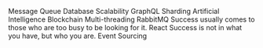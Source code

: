 Message Queue Database Scalability GraphQL Sharding Artificial Intelligence Blockchain Multi-threading RabbitMQ Success usually comes to those who are too busy to be looking for it. React Success is not in what you have, but who you are. Event Sourcing
